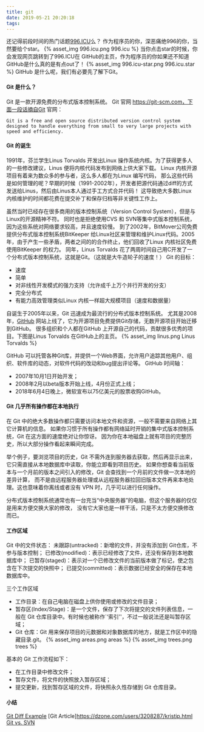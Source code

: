 ```yaml
---
title: git
date: 2019-05-21 20:20:18
tags:
---
```

还记得前段时间的热门话题[996.ICU](https://996.icu)么？
作为程序员的你，深恶痛绝996的你，当然要给个star。
{% asset_img 996.icu.png 996.icu %}
当你点击star的时候，你会发现网页跳转到了996.ICU在 GitHub的主页，作为程序员的你如果还不知道GitHub是什么真的是有点out了！
{% asset_img 996.icu-star.png 996.icu.star %}
GitHub 是什么呢，我们有必要先了解下Git。

#### Git 是什么？
Git 是一款开源免费的分布式版本控制系统。
Git 官网 https://git-scm.com，下面一段话摘自Git 官网：
```text
Git is a free and open source distributed version control system 
designed to handle everything from small to very large projects with 
speed and efficiency.
```

#### Git 的诞生
1991年，芬兰学生Linus Torvalds 开发出Linux 操作系统内核。为了获得更多人的一些修改建议，Linus 便将内核代码发布到网络上供大家下载。
Linux 内核开源项目有着来为数众多的参与者，这么多人都在为Linux 编写代码，
那么这些代码是如何管理的呢？早期的时候（1991-2002年），开发者把源代码通过diff的方式发送给Linus，然后由Linus本人通过手工方式合并代码！
这导致绝大多数Linux 内核维护的时间都花费在提交补丁和保存归档等非关键性工作上。

虽然当时已经存在很多商用的版本控制系统（Version Control System），但是与Linux的开源精神不符。
同时也是拒绝使用CVS 和 SVN等集中式版本控制系统，因为这些系统对网络要求较高，并且速度较慢。
到了2002年，BitMover公司免费提供分布式版本控制系统BitKeeper 
给Linux社区来管理和维护Linux代码。2005年，由于产生一些矛盾，两者之间的的合作终止，他们回收了Linux 内核社区免费使用BitKeeper 的权力。
同年，Linus Torvalds 花了两周时间自己用C开发了一个分布式版本控制系统，这就是Git。（这就是大牛造轮子的速度！）
Git 的目标：
- 速度
- 简单
- 对非线性开发模式的强力支持（允许成千上万个并行开发的分支）
- 完全分布式
- 有能力高效管理类似Linux 内核一样超大规模项目（速度和数据量）

自诞生于2005年以来，Git 迅速成为最流行的分布式版本控制系统。
尤其是2008年，[GitHub](https://github.com) 网站上线了，它为开源项目免费提供Git存储，无数开源项目开始迁移到GitHub。
很多组织和个人都在GitHub 上开源自己的代码，贡献很多优秀的项目。下图是Linus Torvalds 在GitHub上的主页。
{% asset_img linus.png Linus Torvalds %}

GitHub 可以托管各种Git库，并提供一个Web界面，允许用户追踪其他用户、组织、软件库的动态，对软件代码的改动和bug提出评论等。
GitHub 时间轴：
- 2007年10月1日开始开发；
- 2008年2月以beta版本开始上线，4月份正式上线；
- 2018年6月4日晚上，微软宣布以75亿美元的股票收购GitHub。

#### Git 几乎所有操作都在本地执行
在 Git 中的绝大多数操作都只需要访问本地文件和资源，一般不需要来自网络上其它计算机的信息。 
如果你习惯于所有操作都有网络延时开销的集中式版本控制系统，Git 在这方面的速度绝对让你惊讶。 
因为你在本地磁盘上就有项目的完整历史，所以大部分操作看起来瞬间完成。

举个例子，要浏览项目的历史，Git 不需外连到服务器去获取，然后再显示出来，它只需直接从本地数据库中读取，你能立即看到项目历史。 
如果你想查看当前版本与一个月前的版本之间引入的修改，Git 会查找到一个月前的文件做一次本地的差异计算，
而不是由远程服务器处理或从远程服务器拉回旧版本文件再来本地处理。这也意味着你离线或者没有 VPN 时，几乎可以进行任何操作。 

分布式版本控制系统通常也有一台充当“中央服务器”的电脑，但这个服务器的仅仅是用来方便交换大家的修改，
没有它大家也是一样干活，只是不太方便交换修改而已。

#### 工作区域
Git 中的文件状态：
未跟踪(untracked)：新增的文件，并没有添加到 Git仓库，不参与版本控制；
已修改(modified)：表示已经修改了文件，还没有保存到本地数据库中；
已暂存(staged)：表示对一个已修改文件的当前版本做了标记，使之包含在下次提交的快照中；
已提交(committed)：表示数据已经安全的保存在本地数据库中。

三个工作区域
- 工作目录：在自己电脑在磁盘上供你使用或修改的文件目录；
- 暂存区(Index/Stage)：是一个文件，保存了下次将提交的文件列表信息，一般在 Git 仓库目录中。有时候也被称作`‘索引’'，不过一般说法还是叫暂存区域；
- Git 仓库：Git 用来保存项目的元数据和对象数据库的地方，就是工作区中的隐藏目录.git。
{% asset_img areas.png areas %}
{% asset_img trees.png trees %}

基本的 Git 工作流程如下：
- 在工作目录中修改文件；
- 暂存文件，将文件的快照放入暂存区域；
- 提交更新，找到暂存区域的文件，将快照永久性存储到 Git 仓库目录。


#### 小结























[Git Diff Example](https://examples.javacodegeeks.com/software-development/git/git-diff-example/)
[Git Article]https://dzone.com/users/3208287/kristip.html
[Git vs. SVN](https://backlog.com/blog/git-vs-svn-version-control-system/)